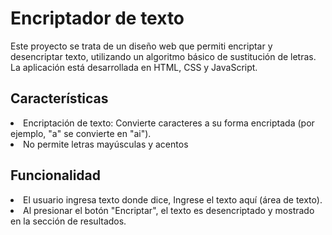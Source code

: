 <h1>Encriptador de texto</h1>
<p>Este proyecto se trata de un diseño web que  permiti encriptar y desencriptar texto, utilizando un algoritmo básico de sustitución de letras. La aplicación está desarrollada en HTML, CSS y JavaScript.</p>

<h2>Características</h2>
<lu>
 <li>Encriptación de texto: Convierte caracteres a su forma encriptada (por ejemplo, "a" se convierte en "ai").</li> 
  <li>No permite letras mayúsculas y acentos</li>
</lu>

<h2>Funcionalidad</h2>
  <lu>
   <li>El usuario ingresa texto donde dice, Ingrese el texto aquí (área de texto).</li> 
    <li> Al presionar el botón "Encriptar", el texto es desencriptado y mostrado en la sección de resultados.</li> 
  </lu>
 
